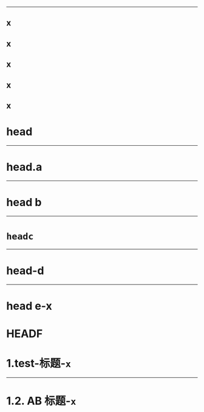 ----
x
----
x
----

x
----

x
----

x
----



# head

----



# head.a

----



# head b

-----



# `headc`

----



# head-d

----



# head e-x



# HEADF



# 1.test-标题-`x`

----



# 1.2. AB 标题-`x`

